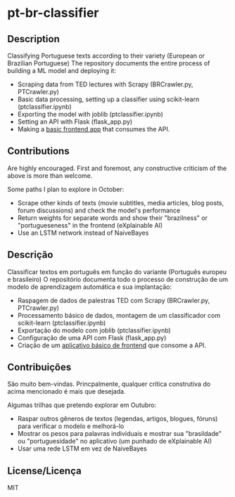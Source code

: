 # pt-br-classifier

## Description
Classifying Portuguese texts according to their variety (European or Brazilian Portuguese) 
The repository documents the entire process of building a ML model and deploying it:
- Scraping data from TED lectures with Scrapy (BRCrawler.py, PTCrawler.py)
- Basic data processing, setting up a classifier using scikit-learn (ptclassifier.ipynb)
- Exporting the model with joblib (ptclassifier.ipynb)
- Setting an API with Flask (flask_app.py)
- Making a <a href="http://marekcichy.alwaysdata.net/">basic frontend app</a> that consumes the API.

## Contributions
Are highly encouraged. First and foremost, any constructive criticism of the above is more than welcome.

Some paths I plan to explore in October:
- Scrape other kinds of texts (movie subtitles, media articles, blog posts, forum discussions) and check the model's performance
- Return weights for separate words and show their "brazilness" or "portugueseness" in the frontend (eXplainable AI)
- Use an LSTM network instead of NaiveBayes

## Descrição
Classificar textos em português em função do variante (Português europeu e brasileiro) 
O repositório documenta todo o processo de construção de um modelo de aprendizagem automática e sua implantação:
- Raspagem de dados de palestras TED com Scrapy (BRCrawler.py, PTCrawler.py)
- Processamento básico de dados, montagem de um classificador com scikit-learn (ptclassifier.ipynb)
- Exportação do modelo com joblib (ptclassifier.ipynb)
- Configuração de uma API com Flask (flask_app.py)
- Criação de um <a href="http://marekcichy.alwaysdata.net/">aplicativo básico de frontend</a> que consome a API.

## Contribuições
São muito bem-vindas. Princpalmente, qualquer crítica construtiva do acima mencionado é mais que desejada.

Algumas trilhas que pretendo explorar em Outubro:
- Raspar outros gêneros de textos (legendas, artigos, blogues, fóruns) para verificar o modelo e melhorá-lo
- Mostrar os pesos para palavras individuais e mostrar sua "brasildade" ou "portuguesidade" no aplicativo (um punhado de eXplainable AI)
- Usar uma rede LSTM em vez de NaiveBayes

## License/Licença
MIT
